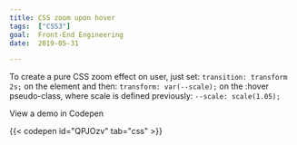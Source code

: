 ```yaml
---
title: CSS zoom upon hover
tags:  ["CSS3"]
goal:  Front-End Engineering
date:  2019-05-31

---
```


To create a pure CSS zoom effect on user, just set: 
  `transition: transform 2s;`
on the element and then:
  `transform: var(--scale);`
on the :hover pseudo-class, where scale is defined previously:
  `--scale: scale(1.05);`

View a demo in Codepen

{{< codepen id="QPJOzv" tab="css" >}}
